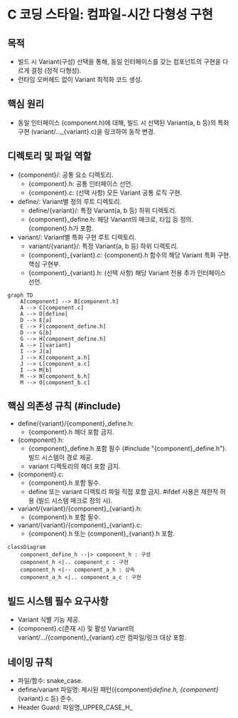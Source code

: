 # C 코딩 스타일: 컴파일-시간 다형성 구현

## 목적

*   빌드 시 Variant(구성) 선택을 통해, 동일 인터페이스를 갖는 컴포넌트의 구현을 다르게 결정 (정적 다형성).
*   런타임 오버헤드 없이 Variant 최적화 코드 생성.

## 핵심 원리

*   동일 인터페이스 (component.h)에 대해, 빌드 시 선택된 Variant(a, b 등)의 특화 구현 (variant/..._{variant}.c)을 링크하여 동작 변경.

## 디렉토리 및 파일 역할

*   {component}/: 공통 요소 디렉토리.
    *   {component}.h: 공통 인터페이스 선언.
    *   {component}.c: (선택 사항) 모든 Variant 공통 로직 구현.
*   define/: Variant별 정의 루트 디렉토리.
    *   define/{variant}/: 특정 Variant(a, b 등) 하위 디렉토리.
    *   {component}_define.h: 해당 Variant의 매크로, 타입 등 정의. {component}.h가 포함.
*   variant/: Variant별 특화 구현 루트 디렉토리.
    *   variant/{variant}/: 특정 Variant(a, b 등) 하위 디렉토리.
    *   {component}_{variant}.c: {component}.h 함수의 해당 Variant 특화 구현. 핵심 구현부.
    *   {component}_{variant}.h: (선택 사항) 해당 Variant 전용 추가 인터페이스 선언.

```mermaid
graph TD
    A[component] --> B[component.h]
    A --> C[component.c]
    A --> D[define]
    D --> E[a]
    E --> F[component_define.h]
    D --> G[b]
    G --> H[component_define.h]
    A --> I[variant]
    I --> J[a]
    J --> K[component_a.h]
    J --> L[component_a.c]
    I --> M[b]
    M --> N[component_b.h]
    M --> O[component_b.c]
```

## 핵심 의존성 규칙 (#include)
*   define/{variant}/{component}_define.h:
    *   {component}.h 헤더 포함 금지.
*   {component}.h:
    *   {component}_define.h 포함 필수 (#include "{component}_define.h"). 빌드 시스템이 경로 제공.
    *   variant 디렉토리의 헤더 포함 금지.
*   {component}.c:
    *   {component}.h 포함 필수.
    *   define 또는 variant 디렉토리 파일 직접 포함 금지. #ifdef 사용은 제한적 허용 (빌드 시스템 매크로 정의 시).
*   variant/{variant}/{component}_{variant}.h:
    *   {component}.h 포함 필수.
*   variant/{variant}/{component}_{variant}.c:
    *   {component}.h 또는 {component}_{variant}.h 포함.

```mermaid
classDiagram
    component_define_h --|> component_h : 구성
    component_h <|.. component_c : 구현
    component_h <|-- component_a_h : 상속
    component_a_h <|.. component_a_c : 구현
```

## 빌드 시스템 필수 요구사항
*   Variant 식별 기능 제공.
*   {component}.c(존재 시) 및 활성 Variant의 variant/.../{component}_{variant}.c만 컴파일/링크 대상 포함.

## 네이밍 규칙
*   파일/함수: snake_case.
*   define/variant 파일명: 제시된 패턴({component}_define.h, {component}_{variant}.c 등) 준수.
*   Header Guard: 파일명_UPPER_CASE_H_
